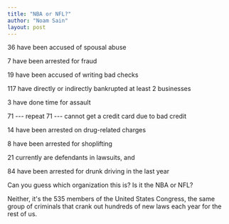 ```yaml
---
title: "NBA or NFL?"
author: "Noam Sain"
layout: post
---
```


36 have been accused of spousal abuse  
  
7 have been arrested for fraud

19 have been accused of writing bad checks

117 have directly or indirectly bankrupted at least 2 businesses

3 have done time for assault

71 --- repeat 71 --- cannot get a credit card due to bad credit

14 have been arrested on drug-related charges

8 have been arrested for shoplifting

21 currently are defendants in lawsuits, and

84 have been arrested for drunk driving in the last year

Can you guess which organization this is? Is it the NBA or NFL?

Neither, it's the 535 members of the United States Congress, the same group of criminals that crank out hundreds of new laws each year for the rest of us.